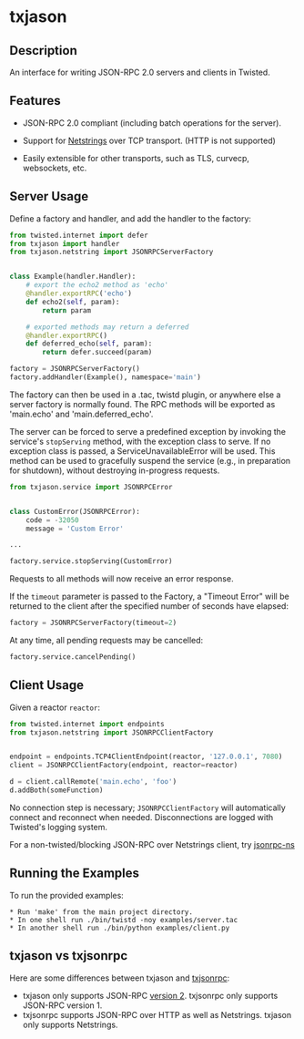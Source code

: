 txjason
============


Description
-----------

An interface for writing JSON-RPC 2.0 servers and clients in Twisted.


Features
--------

* JSON-RPC 2.0 compliant (including batch operations for the server).

* Support for [Netstrings](http://cr.yp.to/proto/netstrings.txt) over TCP transport. (HTTP is not supported)

* Easily extensible for other transports, such as TLS, curvecp, websockets, etc.


Server Usage
------------

Define a factory and handler, and add the handler to the factory:

```python
from twisted.internet import defer
from txjason import handler
from txjason.netstring import JSONRPCServerFactory


class Example(handler.Handler):
    # export the echo2 method as 'echo'
    @handler.exportRPC('echo')
    def echo2(self, param):
        return param

    # exported methods may return a deferred
    @handler.exportRPC()
    def deferred_echo(self, param):
        return defer.succeed(param)

factory = JSONRPCServerFactory()
factory.addHandler(Example(), namespace='main')
```

The factory can then be used in a .tac, twistd plugin, or anywhere else a server factory
is normally found. The RPC methods will be exported as 'main.echo' and 'main.deferred_echo'.

The server can be forced to serve a predefined exception by invoking the service's
``stopServing`` method, with the exception class to serve. If no exception class is passed,
a ServiceUnavailableError will be used. This method can be used to gracefully suspend the
service (e.g., in preparation for shutdown), without destroying in-progress requests.

```python
from txjason.service import JSONRPCError


class CustomError(JSONRPCError):
    code = -32050
    message = 'Custom Error'

...

factory.service.stopServing(CustomError)
```

Requests to all methods will now receive an error response.

If the ``timeout`` parameter is passed to the Factory, a "Timeout Error" will be returned to the
client after the specified number of seconds have elapsed:

```python
factory = JSONRPCServerFactory(timeout=2)
```

At any time, all pending requests may be cancelled:

```python
factory.service.cancelPending()
```


Client Usage
------------

Given a reactor ``reactor``:

```python
from twisted.internet import endpoints
from txjason.netstring import JSONRPCClientFactory


endpoint = endpoints.TCP4ClientEndpoint(reactor, '127.0.0.1', 7080)
client = JSONRPCClientFactory(endpoint, reactor=reactor)

d = client.callRemote('main.echo', 'foo')
d.addBoth(someFunction)
```

No connection step is necessary;
``JSONRPCClientFactory`` will automatically connect and reconnect when needed.
Disconnections are logged with Twisted's logging system.

For a non-twisted/blocking JSON-RPC over Netstrings client,
try [jsonrpc-ns](https://github.com/flowroute/jsonrpc-ns)


Running the Examples
--------------------

To run the provided examples:

    * Run 'make' from the main project directory.
    * In one shell run ./bin/twistd -noy examples/server.tac
    * In another shell run ./bin/python examples/client.py


txjason vs txjsonrpc
--------------------

Here are some differences between txjason and [txjsonrpc](https://github.com/oubiwann/txjsonrpc):

* txjason only supports JSON-RPC [version 2](http://www.jsonrpc.org/specification).
txjsonrpc only supports JSON-RPC version 1.  
* txjsonrpc supports JSON-RPC over HTTP as well as Netstrings.
txjason only supports Netstrings.
